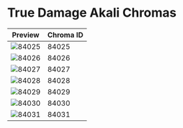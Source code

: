 # True Damage Akali Chromas

| Preview | Chroma ID |
|---------|-----------|
| ![84025](https://raw.communitydragon.org/latest/plugins/rcp-be-lol-game-data/global/default/v1/champion-chroma-images/84/84025.png) | 84025 |
| ![84026](https://raw.communitydragon.org/latest/plugins/rcp-be-lol-game-data/global/default/v1/champion-chroma-images/84/84026.png) | 84026 |
| ![84027](https://raw.communitydragon.org/latest/plugins/rcp-be-lol-game-data/global/default/v1/champion-chroma-images/84/84027.png) | 84027 |
| ![84028](https://raw.communitydragon.org/latest/plugins/rcp-be-lol-game-data/global/default/v1/champion-chroma-images/84/84028.png) | 84028 |
| ![84029](https://raw.communitydragon.org/latest/plugins/rcp-be-lol-game-data/global/default/v1/champion-chroma-images/84/84029.png) | 84029 |
| ![84030](https://raw.communitydragon.org/latest/plugins/rcp-be-lol-game-data/global/default/v1/champion-chroma-images/84/84030.png) | 84030 |
| ![84031](https://raw.communitydragon.org/latest/plugins/rcp-be-lol-game-data/global/default/v1/champion-chroma-images/84/84031.png) | 84031 |